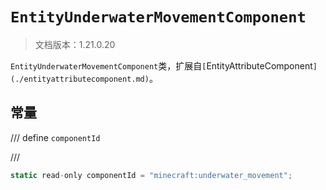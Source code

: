 # `EntityUnderwaterMovementComponent`

> 文档版本：1.21.0.20

`EntityUnderwaterMovementComponent`类，扩展自`[`EntityAttributeComponent`](./entityattributecomponent.md)`。

## 常量

/// define
`componentId`


///

```js
static read-only componentId = "minecraft:underwater_movement";
```

